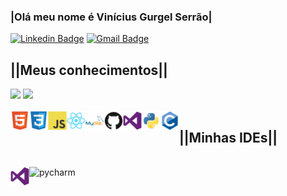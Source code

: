 ### <b>|Olá meu nome é Vinícius Gurgel Serrão|</b>


[![Linkedin Badge](https://img.shields.io/badge/-LinkedIn-blue?style=flat-square&logo=Linkedin&logoColor=white&link=https://www.linkedin.com/in/vinicius-gurgel-serrao)](https://www.linkedin.com/in/vinicius-gurgel-serrao)
[![Gmail Badge](https://img.shields.io/badge/-Gmail-c14438?style=flat-square&logo=Gmail&logoColor=white&link=mailto:viviserrao03@gmail.com)](mailto:viviserrao03@gmail.com)
## <b>||Meus conhecimentos||</b>
<img height="180em" src="https://github-readme-stats.vercel.app/api?username=ViniciusGurgel&show_icons=true&count_private=false&include_all_commits=true&theme=dracula"/>
<img height="180em" src="https://github-readme-stats.vercel.app/api/top-langs/?username=ViniciusGurgel&count_private=false&layout=compact&langs_count=7&theme=dracula"/>

<div style="display: inline_block"><br/>
  <img align="left" alt="HTML5" src="https://github.com/devicons/devicon/blob/master/icons/html5/html5-original.svg" width="30" />
  <img align="left" alt="CSS" src="https://github.com/devicons/devicon/blob/master/icons/css3/css3-original.svg" width="30" />
  <img align="left" alt="" src="https://github.com/devicons/devicon/blob/master/icons/javascript/javascript-original.svg" width="30" />
  <img align="left" alt="OPENGL" src="https://github.com/devicons/devicon/blob/master/icons/react/react-original.svg" width="30" />
  <img align="left" alt="MYSQL" src="https://github.com/devicons/devicon/blob/master/icons/mysql/mysql-original-wordmark.svg" width="30" />
  <img align="left" alt="GITHUB" src="https://github.com/devicons/devicon/blob/master/icons/github/github-original.svg" width="30" />
  <img align="left" alt="VisualStudio" src="https://github.com/devicons/devicon/blob/master/icons/visualstudio/visualstudio-plain.svg" width="30" />
  <img align="left" alt="Python" src="https://github.com/devicons/devicon/blob/master/icons/python/python-original.svg" width="30" />
  <img align="left" alt="C" src="https://github.com/devicons/devicon/blob/master/icons/c/c-original.svg" width="30" />
</div>

## <b>||Minhas IDEs||</b>
<div style="display: inline_block"><br/>
  <img aling="center" alt="pycharm"src="https://img.shields.io/badge/PyCharm-000000.svg?&style=for-the-badge&logo=PyCharm&logoColor=white"/>
  <img align="left" alt="VisualStudio" src="https://github.com/devicons/devicon/blob/master/icons/visualstudio/visualstudio-plain.svg" width="30" />
  
</div>
